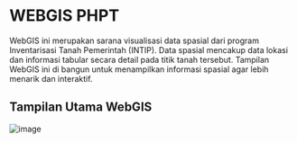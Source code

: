 # WEBGIS PHPT

WebGIS ini merupakan sarana visualisasi data spasial dari program Inventarisasi Tanah Pemerintah (INTIP). 
Data spasial mencakup data lokasi dan informasi tabular secara detail pada titik tanah tersebut. Tampilan WebGIS ini di bangun untuk menampilkan informasi spasial agar lebih menarik dan interaktif.


## Tampilan Utama WebGIS

![image](https://user-images.githubusercontent.com/69818715/191910687-e8775500-d5d1-42be-bda6-951b7227a3cb.png)



